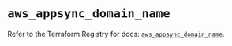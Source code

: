 # `aws_appsync_domain_name`

Refer to the Terraform Registry for docs: [`aws_appsync_domain_name`](https://registry.terraform.io/providers/hashicorp/aws/5.53.0/docs/resources/appsync_domain_name).
